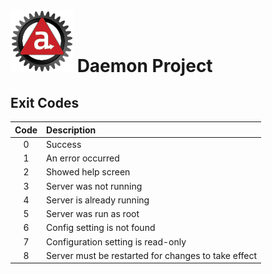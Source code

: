 # ![Appc Daemon logo](../images/appc-daemon.png) Daemon Project

## Exit Codes

| Code  | Description                                          |
| :---: | :--------------------------------------------------- |
| 0     | Success                                              |
| 1     | An error occurred                                    |
| 2     | Showed help screen                                   |
| 3     | Server was not running                               |
| 4     | Server is already running                            |
| 5     | Server was run as root                               |
| 6     | Config setting is not found                          |
| 7     | Configuration setting is read-only                   |
| 8     | Server must be restarted for changes to take effect  |
